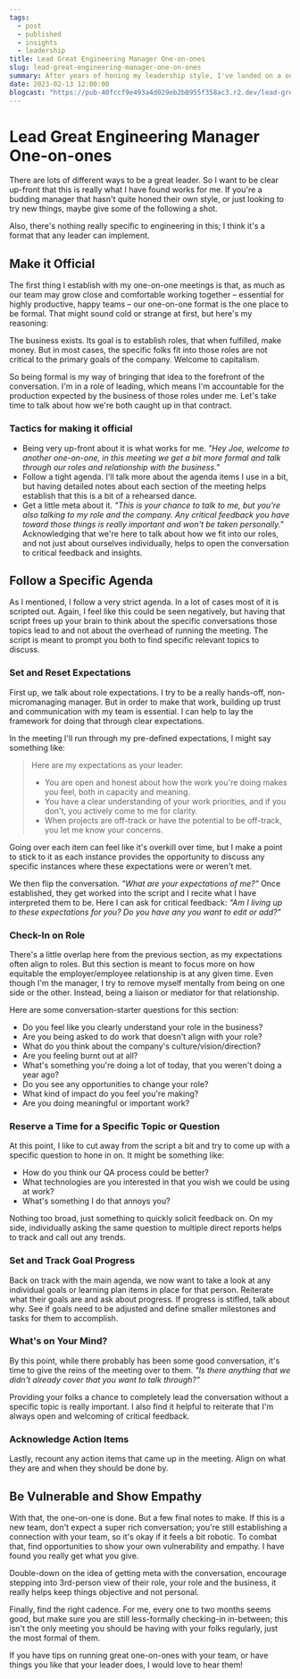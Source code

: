 ```yaml
---
tags: 
  - post
  - published
  - insights
  - leadership
title: Lead Great Engineering Manager One-on-ones
slug: lead-great-engineering-manager-one-on-ones
summary: After years of honing my leadership style, I've landed on a one-on-one format that I quite like. Here's deep dive into it.
date: 2023-02-13 12:00:00
blogcast: "https://pub-40fccf9e493a4d029eb2b8955f358ac3.r2.dev/lead-great-engineering-manager-one-on-ones.mp3"
---
```


# Lead Great Engineering Manager One-on-ones

There are lots of different ways to be a great leader. So I want to be clear up-front that this is really what I have found works for me. If you're a budding manager that hasn't quite honed their own style, or just looking to try new things, maybe give some of the following a shot.

Also, there's nothing really specific to engineering in this; I think it's a format that any leader can implement.

## Make it Official

The first thing I establish with my one-on-one meetings is that, as much as our team may grow close and comfortable working together – essential for highly productive, happy teams – our one-on-one format is the one place to be formal. That might sound cold or strange at first, but here's my reasoning:

The business exists. Its goal is to establish roles, that when fulfilled, make money. But in most cases, the specific folks fit into those roles are not critical to the primary goals of the company. Welcome to capitalism.

So being formal is my way of bringing that idea to the forefront of the conversation. I'm in a role of leading, which means I'm accountable for the production expected by the business of those roles under me. Let's take time to talk about how we're both caught up in that contract.

### Tactics for making it official

- Being very up-front about it is what works for me. *"Hey Joe, welcome to another one-on-one, in this meeting we get a bit more formal and talk through our roles and relationship with the business."*
- Follow a tight agenda. I'll talk more about the agenda items I use in a bit, but having detailed notes about each section of the meeting helps establish that this is a bit of a rehearsed dance.
- Get a little meta about it. *"This is your chance to talk to me, but you're also talking to my role and the company. Any critical feedback you have toward those things is really important and won't be taken personally."* Acknowledging that we're here to talk about how we fit into our roles, and not just about ourselves individually, helps to open the conversation to critical feedback and insights.

## Follow a Specific Agenda

As I mentioned, I follow a very strict agenda. In a lot of cases most of it is scripted out. Again, I feel like this could be seen negatively, but having that script frees up your brain to think about the specific conversations those topics lead to and not about the overhead of running the meeting. The script is meant to prompt you both to find specific relevant topics to discuss.

### Set and Reset Expectations

First up, we talk about role expectations. I try to be a really hands-off, non-micromanaging manager. But in order to make that work, building up trust and communication with my team is essential. I can help to lay the framework for doing that through clear expectations.

In the meeting I'll run through my pre-defined expectations, I might say something like:

> Here are my expectations as your leader:
> - You are open and honest about how the work you're doing makes you feel, both in capacity and meaning.
> - You have a clear understanding of your work priorities, and if you don't, you actively come to me for clarity.
> - When projects are off-track or have the potential to be off-track, you let me know your concerns.

Going over each item can feel like it's overkill over time, but I make a point to stick to it as each instance provides the opportunity to discuss any specific instances where these expectations were or weren't met.

We then flip the conversation. *"What are your expectations of me?"* Once established, they get worked into the script and I recite what I have interpreted them to be. Here I can ask for critical feedback: *"Am I living up to these expectations for you? Do you have any you want to edit or add?"*


### Check-In on Role

There's a little overlap here from the previous section, as my expectations often align to roles. But this section is meant to focus more on how equitable the employer/employee relationship is at any given time. Even though I'm the manager, I try to remove myself mentally from being on one side or the other. Instead, being a liaison or mediator for that relationship.

Here are some conversation-starter questions for this section:

- Do you feel like you clearly understand your role in the business?
- Are you being asked to do work that doesn't align with your role?
- What do you think about the company's culture/vision/direction?
- Are you feeling burnt out at all?
- What's something you're doing a lot of today, that you weren't doing a year ago?
- Do you see any opportunities to change your role?
- What kind of impact do you feel you're making?
- Are you doing meaningful or important work?

### Reserve a Time for a Specific Topic or Question

At this point, I like to cut away from the script a bit and try to come up with a specific question to hone in on. It might be something like:

- How do you think our QA process could be better?
- What technologies are you interested in that you wish we could be using at work?
- What's something I do that annoys you?

Nothing too broad, just something to quickly solicit feedback on. On my side, individually asking the same question to multiple direct reports helps to track and call out any trends.

### Set and Track Goal Progress

Back on track with the main agenda, we now want to take a look at any individual goals or learning plan items in place for that person. Reiterate what their goals are and ask about progress. If progress is stifled, talk about why. See if goals need to be adjusted and define smaller milestones and tasks for them to accomplish.

### What's on Your Mind?

By this point, while there probably has been some good conversation, it's time to give the reins of the meeting over to them. *"Is there anything that we didn't already cover that you want to talk through?"*

Providing your folks a chance to completely lead the conversation without a specific topic is really important. I also find it helpful to reiterate that I'm always open and welcoming of critical feedback.

### Acknowledge Action Items

Lastly, recount any action items that came up in the meeting. Align on what they are and when they should be done by.

## Be Vulnerable and Show Empathy

With that, the one-on-one is done. But a few final notes to make. If this is a new team, don't expect a super rich conversation; you're still establishing a connection with your team, so it's okay if it feels a bit robotic. To combat that, find opportunities to show your own vulnerability and empathy. I have found you really get what you give.

Double-down on the idea of getting meta with the conversation, encourage stepping into 3rd-person view of their role, your role and the business, it really helps keep things objective and not personal.

Finally, find the right cadence. For me, every one to two months seems good, but make sure you are still less-formally checking-in in-between; this isn't the only meeting you should be having with your folks regularly, just the most formal of them.

If you have tips on running great one-on-ones with your team, or have things you like that your leader does, I would love to hear them!
